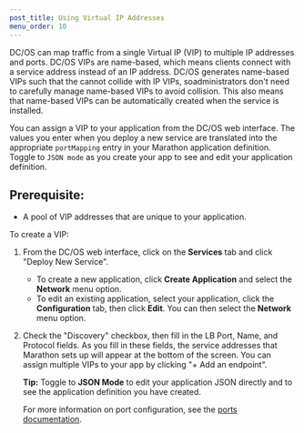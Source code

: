 ```yaml
---
post_title: Using Virtual IP Addresses
menu_order: 10
---
```

DC/OS can map traffic from a single Virtual IP (VIP) to multiple IP addresses and ports. DC/OS VIPs are name-based, which means clients connect with a service address instead of an IP address. DC/OS generates name-based VIPs such that the cannot collide with IP VIPs, soadministrators don't need to carefully manage name-based VIPs to avoid collision. This also means that name-based VIPs can be automatically created when the service is installed.

You can assign a VIP to your application from the DC/OS web interface. The values you enter when you deploy a new service are translated into the appropriate `portMapping` entry in your Marathon application definition. Toggle to `JSON mode` as you create your app to see and edit your application definition.

## Prerequisite:

*   A pool of VIP addresses that are unique to your application.

To create a VIP:

1.  From the DC/OS web interface, click on the **Services** tab and click "Deploy New Service".

    *   To create a new application, click **Create Application** and select the **Network** menu option.
    *   To edit an existing application, select your application, click the **Configuration** tab, then click **Edit**. You can then select the **Network** menu option.

2.  Check the "Discovery" checkbox, then fill in the LB Port, Name, and Protocol fields. As you fill in these fields, the service addresses that Marathon sets up will appear at the bottom of the screen. You can assign multiple VIPs to your app by clicking "+ Add an endpoint".

    **Tip:** Toggle to **JSON Mode** to edit your application JSON directly and to see the application definition you have created.

    For more information on port configuration, see the [ports documentation][1].

 [1]: http://mesosphere.github.io/marathon/docs/ports.html
